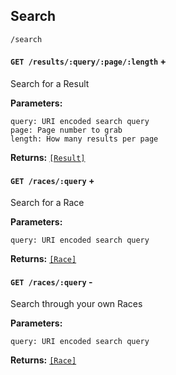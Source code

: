 ## Search
`/search`

<div class="divider"></div>

#### `GET /results/:query/:page/:length` + 
Search for a Result

**Parameters:**
``` 
query: URI encoded search query
page: Page number to grab
length: How many results per page
```

**Returns:**
[`[Result]`](/api/schemas#result)

<div class="divider"></div>

#### `GET /races/:query` + 
Search for a Race

**Parameters:**
``` 
query: URI encoded search query
```

**Returns:**
[`[Race]`](/api/schemas#race)

<div class="divider"></div>

#### `GET /races/:query` -
Search through your own Races

**Parameters:**
``` 
query: URI encoded search query
```

**Returns:**
[`[Race]`](/api/schemas#race)